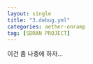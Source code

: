 ```yaml
---
layout: single
title: "3.debug.yml"
categories: aether-onramp
tag: [SDRAN PROJECT]
---
```



이건 좀 나중에 하자...